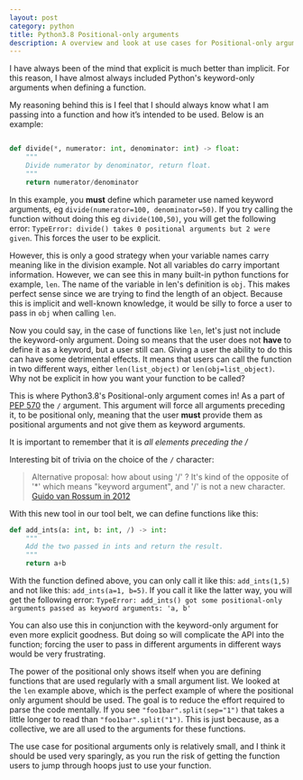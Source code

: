 ```yaml
---
layout: post
category: python
title: Python3.8 Positional-only arguments
description: A overview and look at use cases for Positional-only arguments introduced in Python3.8 
---
```


I have always been of the mind that explicit is much better than implicit. For
this reason, I have almost always included Python's keyword-only arguments when
defining a function. 


My reasoning behind this is I feel that I should always know what I am passing
into a function and how it’s intended to be used. Below is an example:

```python

def divide(*, numerator: int, denominator: int) -> float:
    """
    Divide numerator by denominator, return float.
    """
    return numerator/denominator

```

In this example, you **must** define which parameter use named keyword
arguments, eg `divide(numerator=100, denominator=50)`. If you try calling the
function without doing this eg `divide(100,50)`, you will get the following
error: `TypeError: divide() takes 0 positional arguments but 2 were given`.
This forces the user to be explicit.


However, this is only a good strategy when your variable names carry meaning
like in the division example. Not all variables do carry important information.
However, we can see this in many built-in python functions for example, `len`.
The name of the variable in len's definition is `obj`. This makes perfect
sense since we are trying to find the length of an object. Because this is
implicit and well-known knowledge, it would be silly to force a user to pass in
`obj` when calling `len`.


Now you could say, in the case of functions like `len`, let's just not
include the keyword-only argument. Doing so means that the user does not
**have** to define it as a keyword, but a user still can. Giving a user the
ability to do this can have some detrimental effects. It means that users can 
call the function in two different ways, either `len(list_object)` or
`len(obj=list_object)`. Why not be explicit in how you want your function
to be called? 


This is where Python3.8's Positional-only argument comes in! As a part of [PEP
570](https://www.python.org/dev/peps/pep-0570/) the `/` argument. This argument
will force all arguments preceding it, to be positional only, meaning that the
user **must** provide them as positional arguments and not give them as
keyword arguments. 


It is important to remember that it is *all elements preceding the /*


Interesting bit of trivia on the choice of the `/` character:

> Alternative proposal: how about using '/' ? It's kind of the opposite of '*'
> which means "keyword argument", and '/' is not a new character.
[Guido van Rossum in 2012](https://mail.python.org/pipermail/python-ideas/2012-March/014364.html)


With this new tool in our tool belt, we can define functions like this:

```python
def add_ints(a: int, b: int, /) -> int:
    """
    Add the two passed in ints and return the result.
    """
    return a+b
```

With the function defined above, you can only call it like this: `add_ints(1,5)`
and not like this: `add_ints(a=1, b=5)`. If you call it like the latter way, you
will get the following error:
`TypeError: add_ints() got some positional-only arguments passed as keyword arguments: 'a, b'`


You can also use this in conjunction with the keyword-only argument for even
more explicit goodness. But doing so will complicate the API into the function;
forcing the user to pass in different arguments in different ways would be
very frustrating.

The power of the positional only shows itself when you are defining functions
that are used regularly with a small argument list. We looked at the `len`
example above, which is the perfect example of where the positional
only argument should be used. The goal is to reduce the effort required
to parse the code mentally.  If you see `"foo1bar".split(sep="1")` that takes a
little longer to read than `"foo1bar".split("1")`. This is just because, as a
collective, we are all used to the arguments for these functions. 

The use case for positional arguments only is relatively small, and I think it
should be used very sparingly, as you run the risk of getting the function
users to jump through hoops just to use your function.
